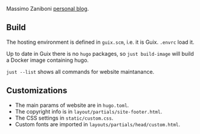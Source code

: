 Massimo Zaniboni [personal blog](https://mzan.dokmelody.org).

## Build

The hosting environment is defined in `guix.scm`, i.e. it is Guix. `.envrc` load it.

Up to date in Guix there is no `hugo` packages, so `just build-image` will build a Docker image containing hugo.

`just --list` shows all commands for website maintanance. 

## Customizations

- The main params of website are in `hugo.toml`.
- The copyright info is in `layout/partials/site-footer.html`.
- The CSS settings in `static/custom.css`.
- Custom fonts are imported in `layouts/partials/head/custom.html`.






